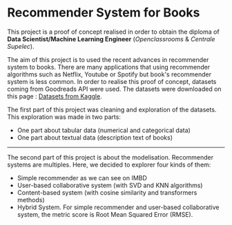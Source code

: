 # Recommender System for Books

This project is a proof of concept realised in order to obtain the diploma of **Data Scientist/Machine Learning Engineer** (*Openclassrooms* & *Centrale Supelec*).

The aim of this project is to used the recent advances in recommender system to books. 
There are many applications that using recommender algorithms such as Netflix, Youtube or Spotify but book's recommender system is less common. 
In order to realise this proof of concept, datasets coming from Goodreads API were used. 
The datasets were downloaded on this page : [Datasets from Kaggle](!https://www.kaggle.com/bahramjannesarr/goodreads-book-datasets-10m).

The first part of this project was cleaning and exploration of the datasets. This exploration was made in two parts:
- One part about tabular data (numerical and categorical data)
- One part about textual data (description text of books)

***

The second part of this project is about the modelisation. Recommender systems are multiples. Here, we decided to explorer four kinds of them:
- Simple recommender as we can see on IMBD
- User-based collaborative system (with SVD and KNN algorithms)
- Content-based system (with cosine similarity and transformers methods)
- Hybrid System.
For simple recommender and user-based collaborative system, the metric score is Root Mean Squared Error (RMSE). 
